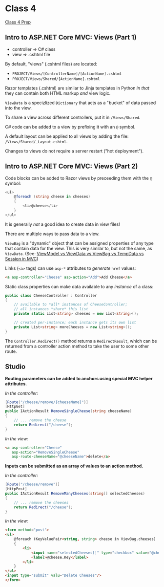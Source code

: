 # Class 4

[Class 4 Prep](http://education.launchcode.org/skills-back-end-csharp/class-prep/4/)

## Intro to ASP.NET Core MVC: Views (Part 1)

- controller => C# class
- view => .cshtml file

By default, "views" (.cshtml files) are located: 

- `PROJECT/Views/[ControllerName]/[ActionName].cshtml`
- `PROJECT/Views/Shared/[ActionName].cshtml`

Razor templates (.cshtml) are similar to Jinja templates in Python *in that* they can contain both HTML markup *and* view logic.

`ViewData` is a specizlized `Dictionary` that acts as a "bucket" of data passed into the view.

To share a view across different controllers, put it in `/Views/Shared`.

C# code can be added to a view by prefixing it with an `@` symbol.

A default layout can be applied to all views by adding the file: `/Views/Shared/_Layout.cshtml`.

Changes to views do not require a server restart ("hot deployment").

## Intro to ASP.NET Core MVC: Views (Part 2)

Code blocks can be added to Razor views by preceeding them with the `@` symbol:

```cs
<ul>
    @foreach (string cheese in cheeses)
    {
        <li>@cheese</li>
    }
</ul>
```

It is generally *not* a good idea to create data in view files!

There are multiple ways to pass data to a view.

`ViewBag` is a "dynamic" object that can be assigned properties of any type that contain data for the view. This is very similar to, but not the same, as `ViewData`. (See: [ViewModel vs ViewData vs ViewBag vs TempData vs Session in MVC](http://www.mytecbits.com/microsoft/dot-net/viewmodel-viewdata-viewbag-tempdata-mvc))

Links (`<a>` tags) can use `asp-*` attributes to *generate* `href` values:

```html
<a asp-controller="Cheese" asp-action="Add">Add Cheese</a>
```

Static class properties can make data available to any *instance* of a class:

```cs
public class CheeseController : Controller
{
    // available to *all* instances of CheeseController;
    // all instances *share* this list
    private static List<string> cheeses = new List<string>();

    // created per-instance; each instance gets its own list
    private List<string> moreCheeses = new List<string>();
}
```

The `Controller.Redirect()` method returns a `RedirectResult`, which can be returned from a controller action method to take the user to some other route.

## Studio

**Routing parameters can be added to anchors using special MVC helper attributes.**

*In the controller:*

```cs
[Route("/cheese/remove/{cheeseName}")]
[HttpGet]
public IActionResult RemoveSingleCheese(string cheeseName)
{
    // ... remove the cheese
    return Redirect("/cheese");
}
```

*In the view:*

```html
<a asp-controller="Cheese"
   asp-action="RemoveSingleCheese"
   asp-route-cheeseName="@cheeseName">delete</a>
```

**Inputs can be submitted as an array of values to an action method.**

*In the controller:*

```cs
[Route("/cheese/remove")]
[HttpPost]
public IActionResult RemoveManyCheeses(string[] selectedCheeses)
{
    // ... remove the cheeses
    return Redirect("/cheese");
}
```

*In the view:*

```html
<form method="post">
<ul>
    @foreach (KeyValuePair<string, string> cheese in ViewBag.cheeses)
    {
        <li>
            <input name="selectedCheeses[]" type="checkbox" value="@cheese.Key" />
            <label>@cheese.Key</label>
        </li>
    }
</ul>
<input type="submit" valu="Delete Cheeses"/>
</form>
```